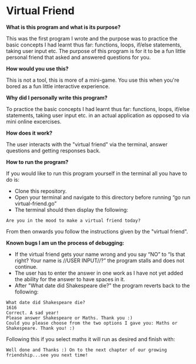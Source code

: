 # Virtual Friend 

**What is this program and what is its purpose?**

This was the first program I wrote and the purpose was to practice the basic concepts I had learnt thus far: functions, loops, if/else statements, taking user input etc. The purpose of this program is for it to be a fun little personal friend that asked and answered questions for you. 

**How would you use this?**

This is not a tool, this is more of a mini-game. You use this when you're bored as a fun little interactive experience. 

**Why did I personally write this program?**

To practice the basic concepts I had learnt thus far: functions, loops, if/else statements, taking user input etc. in an actual application as opposed to via mini online excercises.

**How does it work?** 

The user interacts with the "virtual friend" via the terminal, answer questions and getting responses back. 

**How to run the program?**

If you would like to run this program yourself in the terminal all you have to do is: 
- Clone this repository.  
- Open your terminal and navigate to this directory before running “go run virtual-friend.go” 
- The terminal should then display the following:

```
Are you in the mood to make a virtual friend today?

```
From then onwards you follow the instructions given by the "virtual friend".

**Known bugs I am un the process of debugging:**
- If the virtual friend gets your name wrong and you say “NO” to “Is that right? Your name is //USER INPUT//?” the program stalls and does not continue.
- The user has to enter the answer in one work as I have not yet added the ability for the answer to have spaces in it. 
- After "What date did Shakespeare die?" the program reverts back to the following: 
 ```
What date did Shakespeare die?
1616
Correct. A sad year!
Please answer Shakespeare or Maths. Thank you :)
Could you please choose from the two options I gave you: Maths or Shakespeare. Thank you! :)

```
Following this if you select maths it will run as desired and finish with: 

```
Well done and Thanks :) On to the next chapter of our growing friendship...see you next time!

```
